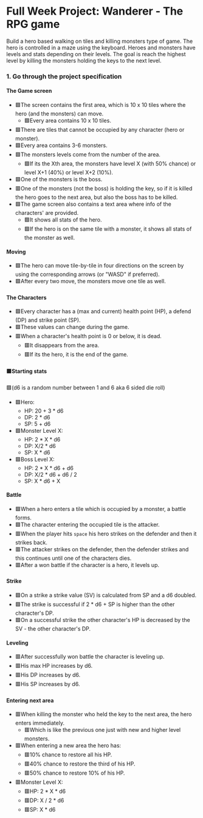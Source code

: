 # Full Week Project: Wanderer - The RPG game

Build a hero based walking on tiles and killing monsters type of game. The hero
is controlled in a maze using the keyboard. Heroes and monsters have levels and
stats depending on their levels. The goal is reach the highest level by killing
the monsters holding the keys to the next level.

### 1. Go through the project specification

#### The Game screen

- 🟩The screen contains the first area, which is 10 x 10 tiles where the hero (and
  the monsters) can move.
  - 🟩Every area contains 10 x 10 tiles.
- 🟩There are tiles that cannot be occupied by any character (hero or monster).
- 🟩Every area contains 3-6 monsters.
- 🟩The monsters levels come from the number of the area.
  - 🟩If its the Xth area, the monsters have level X (with 50% chance) or level
    X+1 (40%) or level X+2 (10%).
- 🟩One of the monsters is the boss.
- 🟥One of the monsters (not the boss) is holding the key, so if it is killed the
  hero goes to the next area, but also the boss has to be killed.
- 🟩The game screen also contains a text area where info of the characters' are
  provided.
  - 🟩It shows all stats of the hero.
  - 🟩If the hero is on the same tile with a monster, it shows all stats of the
    monster as well.

#### Moving

- 🟩The hero can move tile-by-tile in four directions on the screen by using the
  corresponding arrows (or "WASD" if preferred).
- 🟩After every two move, the monsters move one tile as well.

#### The Characters

- 🟩Every character has a (max and current) health point (HP), a defend (DP) and
  strike point (SP).
- 🟩These values can change during the game.
- 🟥When a character's health point is 0 or below, it is dead.
  - 🟥It disappears from the area.
  - 🟥If its the hero, it is the end of the game.

#### 🟩Starting stats

🟩(d6 is a random number between 1 and 6 aka 6 sided die roll)

- 🟩Hero:
  - HP: 20 + 3 \* d6
  - DP: 2 \* d6
  - SP: 5 + d6
- 🟩Monster Level X:
  - HP: 2 \* X \* d6
  - DP: X/2 \* d6
  - SP: X \* d6
- 🟩Boss Level X:
  - HP: 2 \* X \* d6 + d6
  - DP: X/2 \* d6 + d6 / 2
  - SP: X \* d6 + X

#### Battle

- 🟩When a hero enters a tile which is occupied by a monster, a battle forms.
- 🟩The character entering the occupied tile is the attacker.
- 🟥When the player hits `space` his hero strikes on the defender and then it
  strikes back.
- 🟥The attacker strikes on the defender, then the defender strikes and this
  continues until one of the characters dies.
- 🟥After a won battle if the character is a hero, it levels up.

#### Strike

- 🟩On a strike a strike value (SV) is calculated from SP and a d6 doubled.
- 🟩The strike is successful if 2 \* d6 + SP is higher than the other character's
  DP.
- 🟩On a successful strike the other character's HP is decreased by the SV - the
  other character's DP.

#### Leveling

- 🟥After successfully won battle the character is leveling up.
- 🟥His max HP increases by d6.
- 🟥His DP increases by d6.
- 🟥His SP increases by d6.

#### Entering next area

- 🟥When killing the monster who held the key to the next area, the hero enters
  immediately.
  - 🟥Which is like the previous one just with new and higher level monsters.
- 🟥When entering a new area the hero has:
  - 🟥10% chance to restore all his HP.
  - 🟥40% chance to restore the third of his HP.
  - 🟥50% chance to restore 10% of his HP.
- 🟥Monster Level X:
  - 🟥HP: 2 \* X \* d6
  - 🟥DP: X / 2 \* d6
  - 🟥SP: X \* d6
